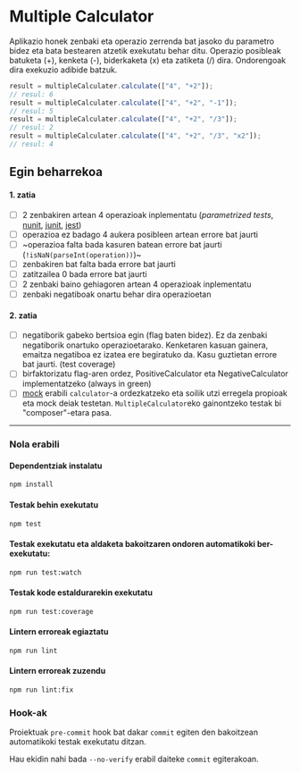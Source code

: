 # Multiple Calculator

Aplikazio honek zenbaki eta operazio zerrenda bat jasoko du parametro bidez eta bata bestearen atzetik exekutatu behar ditu. Operazio posibleak batuketa (+), kenketa (-), biderkaketa (x) eta zatiketa (/) dira. Ondorengoak dira exekuzio adibide batzuk.

```js
result = multipleCalculater.calculate(["4", "+2"]);
// resul: 6
result = multipleCalculater.calculate(["4", "+2", "-1"]);
// resul: 5
result = multipleCalculater.calculate(["4", "+2", "/3"]);
// resul: 2
result = multipleCalculater.calculate(["4", "+2", "/3", "x2"]);
// resul: 4
```

## Egin beharrekoa

#### 1. zatia
- [ ] 2 zenbakiren artean 4 operazioak inplementatu (*parametrized tests*, [nunit](https://www.lambdatest.com/blog/nunit-parameterized-test-examples/), [junit](https://reflectoring.io/tutorial-junit5-parameterized-tests/), [jest](https://jestjs.io/docs/api#testeachtablename-fn-timeout))
- [ ] operazioa ez badago 4 aukera posibleen artean errore bat jaurti
- [ ] ~operazioa falta bada kasuren batean errore bat jaurti (`!isNaN(parseInt(operation))`)~
- [ ] zenbakiren bat falta bada errore bat jaurti
- [ ] zatitzailea 0 bada errore bat jaurti
- [ ] 2 zenbaki baino gehiagoren artean 4 operazioak inplementatu
- [ ] zenbaki negatiboak onartu behar dira operazioetan

#### 2. zatia
- [ ] negatiborik gabeko bertsioa egin (flag baten bidez). Ez da zenbaki negatiborik onartuko operazioetarako. Kenketaren kasuan gainera, emaitza negatiboa ez izatea ere begiratuko da. Kasu guztietan errore bat jaurti. (test coverage)
- [ ] birfaktorizatu flag-aren ordez, PositiveCalculator eta NegativeCalculator implementatzeko (always in green)
- [ ] [mock](https://medium.com/@rickhanlonii/understanding-jest-mocks-f0046c68e53c) erabili `calculator`-a ordezkatzeko eta soilik utzi erregela propioak eta mock deiak testetan. `MultipleCalculator`eko gainontzeko testak bi "composer"-etara pasa.

---

### Nola erabili

#### Dependentziak instalatu

```bash
npm install
```

#### Testak behin exekutatu

```bash
npm test
```

#### Testak exekutatu eta aldaketa bakoitzaren ondoren automatikoki ber-exekutatu:

```bash
npm run test:watch
```

#### Testak kode estaldurarekin exekutatu

```bash
npm run test:coverage
```

#### Lintern erroreak egiaztatu

```bash
npm run lint
```

#### Lintern erroreak zuzendu

```bash
npm run lint:fix
```

### Hook-ak

Proiektuak `pre-commit` hook bat dakar `commit` egiten den bakoitzean automatikoki testak exekutatu ditzan.

Hau ekidin nahi bada `--no-verify` erabil daiteke `commit` egiterakoan.
